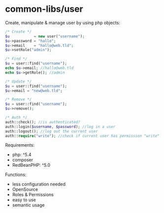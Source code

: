 # common-libs/user

Create, manipulate & manage user by using php objects:
````php
/* Create */
$u           = new user("username");
$u->password = "hallo";
$u->email    = "hallo@web.tld";
$u->setRole("admin");

/* Find */
$u = user::find("username");
echo $u->email; //hallo@web.tld
echo $u->getRole(); //admin

/* Update */
$u = user::find("username");
$u->email = "new@web.tld";

/* Remove */
$u = user::find("username");
$u->remove();

/* Auth */
auth::check(); //is authenticated?
auth::login($username, $password); //log in a user
auth::logout(); //log out the current user
auth::require("write"); //check if current user has permission "write"
````

Requirements:
 - php: ^5.4
 - composer
 - RedBeanPHP: ^5.0


Functions:
 - less configuration needed
 - OpenSource
 - Roles & Permissions
 - easy to use
 - semantic usage

